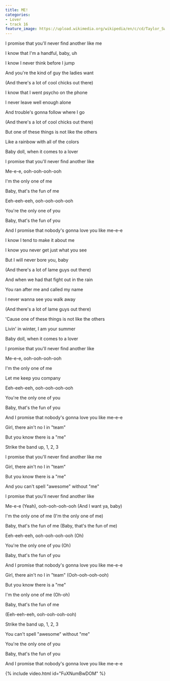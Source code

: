 ```yaml
---
title: ME!
categories:
- Lover
- track 16
feature_image: https://upload.wikimedia.org/wikipedia/en/c/cd/Taylor_Swift_-_Lover.png
--- 
```

I promise that you'll never find another like me

I know that I'm a handful, baby, uh

I know I never think before I jump

And you're the kind of guy the ladies want

(And there's a lot of cool chicks out there)

I know that I went psycho on the phone

I never leave well enough alone

And trouble's gonna follow where I go

(And there's a lot of cool chicks out there)

But one of these things is not like the others

Like a rainbow with all of the colors

Baby doll, when it comes to a lover

I promise that you'll never find another like

Me-e-e, ooh-ooh-ooh-ooh

I'm the only one of me

Baby, that's the fun of me

Eeh-eeh-eeh, ooh-ooh-ooh-ooh

You're the only one of you

Baby, that's the fun of you

And I promise that nobody's gonna love you like me-e-e

I know I tend to make it about me

I know you never get just what you see

But I will never bore you, baby

(And there's a lot of lame guys out there)

And when we had that fight out in the rain

You ran after me and called my name

I never wanna see you walk away

(And there's a lot of lame guys out there)

'Cause one of these things is not like the others

Livin' in winter, I am your summer

Baby doll, when it comes to a lover

I promise that you'll never find another like

Me-e-e, ooh-ooh-ooh-ooh

I'm the only one of me

Let me keep you company

Eeh-eeh-eeh, ooh-ooh-ooh-ooh

You're the only one of you

Baby, that's the fun of you

And I promise that nobody's gonna love you like me-e-e

Girl, there ain't no I in "team"

But you know there is a "me"

Strike the band up, 1, 2, 3

I promise that you'll never find another like me

Girl, there ain't no I in "team"

But you know there is a "me"

And you can't spell "awesome" without "me"

I promise that you'll never find another like

Me-e-e (Yeah), ooh-ooh-ooh-ooh (And I want ya, baby)

I'm the only one of me (I'm the only one of me)

Baby, that's the fun of me (Baby, that's the fun of me)

Eeh-eeh-eeh, ooh-ooh-ooh-ooh (Oh)

You're the only one of you (Oh)

Baby, that's the fun of you

And I promise that nobody's gonna love you like me-e-e

Girl, there ain't no I in "team" (Ooh-ooh-ooh-ooh)

But you know there is a "me"

I'm the only one of me (Oh-oh)

Baby, that's the fun of me

(Eeh-eeh-eeh, ooh-ooh-ooh-ooh)

Strike the band up, 1, 2, 3

You can't spell "awesome" without "me"

You're the only one of you

Baby, that's the fun of you

And I promise that nobody's gonna love you like me-e-e

{% include video.html id="FuXNumBwDOM" %}

